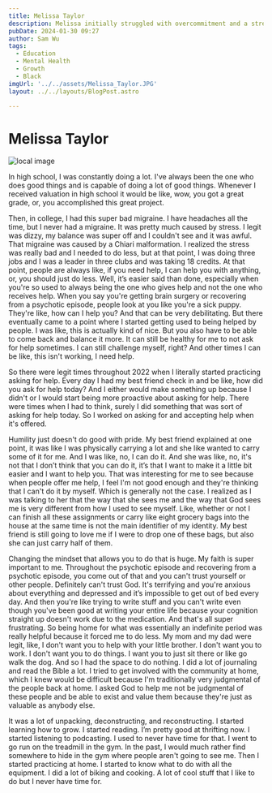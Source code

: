 ```yaml
---
title: Melissa Taylor
description: Melissa initially struggled with overcommitment and a stress-induced migraine, leading to a realization of the need for self-care.
pubDate: 2024-01-30 09:27
author: Sam Wu
tags:
  - Education
  - Mental Health
  - Growth
  - Black
imgUrl: '../../assets/Melissa_Taylor.JPG'
layout: ../../layouts/BlogPost.astro

---
```

# Melissa Taylor

![local image](../../assets/Melissa_Taylor.JPG)

In high school, I was constantly doing a lot. I've always been the one who does good things and is capable of doing a lot of good things. Whenever I received valuation in high school it would be like, wow, you got a great grade, or, you accomplished this great project. 

Then, in college, I had this super bad migraine. I have headaches all the time, but I never had a migraine. It was pretty much caused by stress. I legit was dizzy, my balance was super off and I couldn't see and it was awful. That migraine was caused by a Chiari malformation. I realized the stress was really bad and I needed to do less, but at that point, I was doing three jobs and I was a leader in three clubs and was taking 18 credits. At that point, people are always like, if you need help, I can help you with anything, or, you should just do less. Well, it’s easier said than done, especially when you're so used to always being the one who gives help and not the one who receives help. When you say you're getting brain surgery or recovering from a psychotic episode, people look at you like you're a sick puppy. They're like, how can I help you? And that can be very debilitating. But there eventually came to a point where I started getting used to being helped by people. I was like, this is actually kind of nice. But you also have to be able to come back and balance it more. It can still be healthy for me to not ask for help sometimes. I can still challenge myself, right? And other times I can be like, this isn't working, I need help. 

So there were legit times throughout 2022 when I literally started practicing asking for help. Every day I had my best friend check in and be like, how did you ask for help today? And I either would make something up because I didn't or I would start being more proactive about asking for help. There were times when I had to think, surely I did something that was sort of asking for help today. So I worked on asking for and accepting help when it's offered.

Humility just doesn't do good with pride. My best friend explained at one point, it was like I was physically carrying a lot and she like wanted to carry some of it for me. And I was like, no, I can do it. And she was like, no, it's not that I don’t think that you can do it, it’s that I want to make it a little bit easier and I want to help you. That was interesting for me to see because when people offer me help, I feel I'm not good enough and they're thinking that I can't do it by myself. Which is generally not the case. I realized as I was talking to her that the way that she sees me and the way that God sees me is very different from how I used to see myself. Like, whether or not I can finish all these assignments or carry like eight grocery bags into the house at the same time is not the main identifier of my identity. My best friend is still going to love me if I were to drop one of these bags, but also she can just carry half of them.

Changing the mindset that allows you to do that is huge. My faith is super important to me. Throughout the psychotic episode and recovering from a psychotic episode, you come out of that and you can't trust yourself or other people. Definitely can't trust God. It's terrifying and you're anxious about everything and depressed and it’s impossible to get out of bed every day. And then you're like trying to write stuff and you can't write even though you've been good at writing your entire life because your cognition straight up doesn't work due to the medication. And that's all super frustrating. So being home for what was essentially an indefinite period was really helpful because it forced me to do less. My mom and my dad were legit, like, I don't want you to help with your little brother. I don't want you to work. I don't want you to do things. I want you to just sit there or like go walk the dog. And so I had the space to do nothing. I did a lot of journaling and read the Bible a lot. I tried to get involved with the community at home, which I knew would be difficult because I'm traditionally very judgmental of the people back at home. I asked God to help me not be judgmental of these people and be able to exist and value them because they're just as valuable as anybody else. 

It was a lot of unpacking, deconstructing, and reconstructing. I started learning how to grow.  I started reading. I’m pretty good at thrifting now. I started listening to podcasting. I used to never have time for that. I went to go run on the treadmill in the gym. In the past, I would much rather find somewhere to hide in the gym where people aren't going to see me. Then I started practicing at home. I started to know what to do with all the equipment. I did a lot of biking and cooking. A lot of cool stuff that I like to do but I never have time for. 

